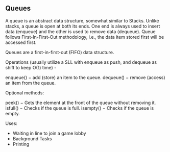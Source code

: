 ## Queues

A queue is an abstract data structure, somewhat similar to Stacks. Unlike stacks, a queue is open at both its ends. One end is always used to insert data (enqueue) and the other is used to remove data (dequeue). Queue follows First-In-First-Out methodology, i.e., the data item stored first will be accessed first.

Queues are a first-in-first-out (FIFO) data structure.

Operations (usually utilize a SLL with enqueue as push, and dequeue as shift to keep O(1) time) -

enqueue() − add (store) an item to the queue.
dequeue() − remove (access) an item from the queue.

Optional methods:

peek() − Gets the element at the front of the queue without removing it.
isfull() − Checks if the queue is full.
isempty() − Checks if the queue is empty.

Uses:

- Waiting in line to join a game lobby
- Background Tasks
- Printing

